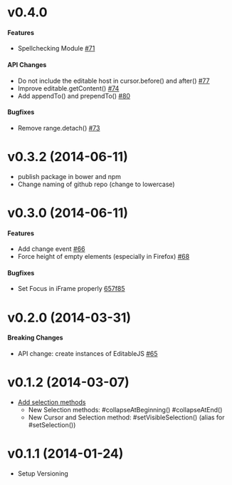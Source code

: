 
# v0.4.0

#### Features

- Spellchecking Module [#71](https://github.com/upfrontIO/editable.js/pull/71)

#### API Changes

- Do not include the editable host in cursor.before() and after() [#77](https://github.com/upfrontIO/editable.js/pull/77)
- Improve editable.getContent() [#74](https://github.com/upfrontIO/editable.js/pull/74)
- Add appendTo() and prependTo() [#80](https://github.com/upfrontIO/editable.js/pull/80)

#### Bugfixes

- Remove range.detach() [#73](https://github.com/upfrontIO/editable.js/pull/73)


# v0.3.2 (2014-06-11)

- publish package in bower and npm
- Change naming of github repo (change to lowercase)


# v0.3.0 (2014-06-11)

#### Features

- Add change event [#66](https://github.com/upfrontIO/Editable.JS/pull/66)
- Force height of empty elements (especially in Firefox) [#68](https://github.com/upfrontIO/Editable.JS/pull/68)

#### Bugfixes

- Set Focus in iFrame properly [657f85](https://github.com/upfrontIO/Editable.JS/commit/657f85d1c1a0f9d3018548654271616c41480b2b)


# v0.2.0 (2014-03-31)

#### Breaking Changes

- API change: create instances of EditableJS [#65](https://github.com/upfrontIO/Editable.JS/pull/65)


# v0.1.2 (2014-03-07)

- [Add selection methods](https://github.com/upfrontIO/Editable.JS/pull/64)
  - New Selection methods:
    #collapseAtBeginning()
    #collapseAtEnd()
  - New Cursor and Selection method:
    #setVisibleSelection() (alias for #setSelection())

# v0.1.1 (2014-01-24)

- Setup Versioning

